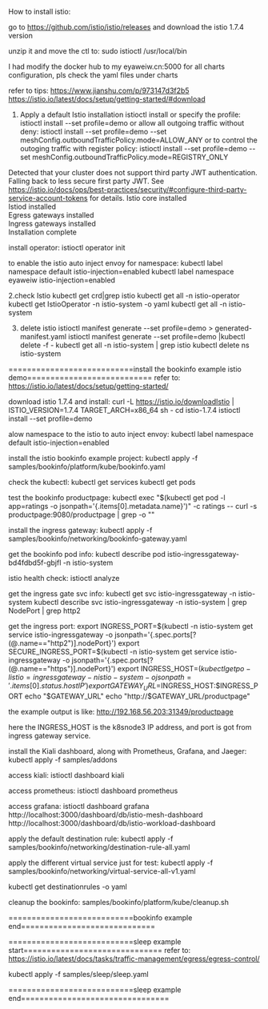 How to install istio:

go to https://github.com/istio/istio/releases and download the istio 1.7.4 version

unzip it and move the ctl to:
sudo istioctl /usr/local/bin

I had modify the docker hub to my eyaweiw.cn:5000 for all charts configuration, pls check the yaml files under charts

refer to tips:
https://www.jianshu.com/p/973147d3f2b5
https://istio.io/latest/docs/setup/getting-started/#download

1. Apply a default Istio installation
istioctl install 
or specify the profile:
istioctl install --set profile=demo
or allow all outgoing traffic without deny:
istioctl install --set profile=demo --set meshConfig.outboundTrafficPolicy.mode=ALLOW_ANY
or to control the outoging traffic with register policy:
istioctl install --set profile=demo --set meshConfig.outboundTrafficPolicy.mode=REGISTRY_ONLY

Detected that your cluster does not support third party JWT authentication. Falling back to less secure first party JWT. See https://istio.io/docs/ops/best-practices/security/#configure-third-party-service-account-tokens for details.
Istio core installed                                                                                                              
Istiod installed                                                                                                                  
Egress gateways installed                                                                                                         
Ingress gateways installed                                                                                                        
Installation complete    

install operator:
istioctl operator init

to enable the istio auto inject envoy for namespace:
kubectl label namespace default istio-injection=enabled
kubectl label namespace eyaweiw istio-injection=enabled

2.check  Istio
kubectl get crd|grep istio
kubectl get all -n istio-operator
kubectl get IstioOperator -n istio-system -o yaml
kubectl get all -n istio-system


3. delete istio
istioctl manifest generate --set profile=demo > generated-manifest.yaml
istioctl manifest generate --set profile=demo |kubectl delete -f -
kubectl get all -n istio-system | grep istio
kubectl delete ns istio-system


===========================install the bookinfo example istio demo===========================
refer to: https://istio.io/latest/docs/setup/getting-started/

download istio 1.7.4 and install:
curl -L https://istio.io/downloadIstio | ISTIO_VERSION=1.7.4 TARGET_ARCH=x86_64 sh - 
cd istio-1.7.4
istioctl install --set profile=demo

alow namespace to the istio to auto inject envoy:
kubectl label namespace default istio-injection=enabled

install the istio bookinfo example project:
kubectl apply -f samples/bookinfo/platform/kube/bookinfo.yaml

check the kubectl:
kubectl get services
kubectl get pods

test the bookinfo productpage:
kubectl exec "$(kubectl get pod -l app=ratings -o jsonpath='{.items[0].metadata.name}')" -c ratings -- curl -s productpage:9080/productpage | grep -o "<title>.*</title>"
<title>Simple Bookstore App</title>

install the ingress gateway:
kubectl apply -f samples/bookinfo/networking/bookinfo-gateway.yaml

get the bookinfo pod info:
kubectl describe pod istio-ingressgateway-bd4fdbd5f-gbjfl -n istio-system

istio health check:
istioctl analyze

get the ingress gate svc info:
kubectl get svc istio-ingressgateway -n istio-system
kubectl describe svc istio-ingressgateway -n istio-system | grep NodePort | grep http2

get the ingress port:
export INGRESS_PORT=$(kubectl -n istio-system get service istio-ingressgateway -o jsonpath='{.spec.ports[?(@.name=="http2")].nodePort}')
export SECURE_INGRESS_PORT=$(kubectl -n istio-system get service istio-ingressgateway -o jsonpath='{.spec.ports[?(@.name=="https")].nodePort}')
export INGRESS_HOST=$(kubectl get po -l istio=ingressgateway -n istio-system -o jsonpath='{.items[0].status.hostIP}')
export GATEWAY_URL=$INGRESS_HOST:$INGRESS_PORT
echo "$GATEWAY_URL"
echo "http://$GATEWAY_URL/productpage"

the example output is like:
http://192.168.56.203:31349/productpage

here the INGRESS_HOST is the k8snode3 IP address, and port is got from ingress gateway service.

install the Kiali dashboard, along with Prometheus, Grafana, and Jaeger:
kubectl apply -f samples/addons

access kiali:
istioctl dashboard kiali

access prometheus:
istioctl dashboard prometheus

access grafana:
istioctl dashboard grafana
http://localhost:3000/dashboard/db/istio-mesh-dashboard 
http://localhost:3000/dashboard/db/istio-workload-dashboard 

apply the default destination rule:
kubectl apply -f samples/bookinfo/networking/destination-rule-all.yaml

apply the different virtual service just for test:
kubectl apply -f samples/bookinfo/networking/virtual-service-all-v1.yaml

kubectl get destinationrules -o yaml

cleanup the bookinfo:
samples/bookinfo/platform/kube/cleanup.sh

===========================bookinfo example end=============================

===========================sleep example start==============================
refer to: https://istio.io/latest/docs/tasks/traffic-management/egress/egress-control/

kubectl apply -f samples/sleep/sleep.yaml


===========================sleep example end================================








